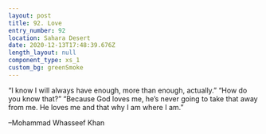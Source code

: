 ```yaml
---
layout: post
title: 92. Love
entry_number: 92
location: Sahara Desert
date: 2020-12-13T17:48:39.676Z
length_layout: null
component_type: xs_1
custom_bg: greenSmoke
---
```

“I know I will always have enough, more than enough, actually.”
“How do you know that?”
“Because God loves me, he’s never going to take that away from me. He loves me and that why I am where I am.” 

–Mohammad Whasseef Khan